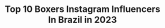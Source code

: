 ---
title: Top 10 Boxers Instagram Influencers In Brazil in 2023
description: >-
  Find top boxers Instagram influencers in Brazil in 2023. Most popular hashtags: #dog #boxerlove #boxerdog #clubinhodosboxers.
platform: Instagram
hits: 49
text_top: Identify the top-rated Instagram influencers on inBeat.
text_bottom: Our platform holds 49 Instagram influencers like this in Brazil for you to contact.
profiles:
  - username: "leandrotorneiro"
    fullname: >-
      Leandro Torneiro
    bio: >-
      919k no YouTube Patrocinadores:@lojadomecanico @boxersoldas @emasterelevadores Email Comercial: leandrotorneiro1@gmail.com
    location: "Brazil"
    followers: 76819
    engagement: 587
    commentsToLikes: 0.017899
    id: ck15rcxor7ayl0i19eo1g1jr4
    verified: false
    hashtags: ""
  - username: "boxerboris_"
    fullname: >-
      Boris 04/11/15⭐Shiro 07/01/18
    bio: >-
      Boris - Boxer, carinhoso e atrapalhado, embaixador @petmoove @labovetoficial @atelielacosdesol @dogtripbr Shiro - Akita, guloso e branquelo
    location: "Brazil"
    followers: 13856
    engagement: 768
    commentsToLikes: 0.174989
    id: ck9we27ufi9kq0j78sqkxef6j
    verified: false
    hashtags: "#akitaclub, #akitabranco, #atelielacosdesol, #boxerdog"
  - username: "peleantoniobb"
    fullname: >-
      ✨PELÉ ANTÔNIO ✨
    bio: >-
      •Boxer- adotado❤️ •Irmão da pretinha e tuca💜 •Porto Belo-SC📍 •Levando uma vida de cão🍃 •Paixão pelo mar⛵️ •Dieta biologicamente apropriada🥩 •Cupons⬇️📦
    location: "Brazil"
    followers: 7556
    engagement: 513
    commentsToLikes: 0.284633
    id: ck9hbmfkahhoq0j784clte7us
    verified: false
    hashtags: "#boxersmile, #engajaamipets, #mar, #boxersofinstagram"
  - username: "daniel_araujofg"
    fullname: >-
      DANIEL ARAÚJO 🇧🇷
    bio: >-
      "THE BRAZILIAN KING" 🇧🇷 Pro boxer: 3-0-0 (2 KO) 🏠 🇧🇷 BSB/MIAMI 🇺🇸
    location: "Brazil"
    followers: 2782
    engagement: 1498
    commentsToLikes: 0.128117
    id: ck5qac7cpfmxq0i11rftsgxbt
    verified: false
    hashtags: "#trabalho, #eua, #letsgo, #boxinglife"
  - username: "diariodeumtrio"
    fullname: >-
      Max,Sophie e Lucy 🐶
    bio: >-
      🧸 O mimado,a caçadora e a Godzilla 🐾 Somos 2 SRD e uma BOXER 👑 Emb.@madalojinhaoficial 🤝 Parc.@meuauau_oficial 🛍️ Cupons no link ↙️
    location: "Brazil"
    followers: 11066
    engagement: 732
    commentsToLikes: 0.091573
    id: ck8t9uv2ppfwi0j78my50kbdl
    verified: false
    hashtags: "#eusouapequenasophie, #photooftheday, #ilovemydog, #eusouaboxerlucy"
  - username: "josecarlosmalato"
    fullname: >-
      josecarlosmalato
    bio: >-
      TV Host. RTP My Speaker’s Corner Pai de 2 boxers🐾 Reservado o direito de expulsão 7/3/64🐠 🌈👨‍❤️‍👨
    location: "Brazil"
    followers: 49102
    engagement: 208
    commentsToLikes: 0.035835
    id: ck5zva5ql3uhg0i14b5fin58z
    verified: true
    hashtags: "#tiobabado, #josecarlosmalato, #paideboxers, #gemeos"
  - username: "bossmanvenom"
    fullname: >-
      Darren Venom Goodall
    bio: >-
      👊 Pro Boxer 5-0(4KO) 🐍 Owner Of @venomfitness_osprey 🐉 @dragonpharma_llc Bossman10 🥊 VIRTUAL PAD WEBSITE NOW LIVE!
    location: "Brazil"
    followers: 169448
    engagement: 98
    commentsToLikes: 0.029835
    id: ck5hj0hyefsh90i11hxmggeby
    verified: false
    hashtags: "#boxing, #boxingtraining, #boxingworkout, #tips"
  - username: "patrickteixeiraboxing"
    fullname: >-
      Patrick Teixeira
    bio: >-
      Campeão Mundial / World Champ (WBO) 🌍 Numero #1 do 🇧🇷 Pro Boxer 31 -1 (KO 22) Signed to Golden Boy Promotions/ IBG Sombrio, SC / Oxnard,CA 🇧🇷🇺🇸
    location: "Brazil"
    followers: 13277
    engagement: 540
    commentsToLikes: 0.044103
    id: ck5pxyahktg7i0i11kjgaj1vp
    verified: true
    hashtags: "#teamteixeira, #ibgboxing, #repost, #goldenboyboxing"
  - username: "proper_alpha_boxers"
    fullname: >-
      Proper Alpha Boxers
    bio: >-
      Boxer dogs breeding 🐶🇵🇹 Usa o link para teres 25% de desconto no teu plano @barkyn ⬇️⬇️⬇️
    location: "Brazil"
    followers: 54900
    engagement: 127
    commentsToLikes: 0.007880
    id: ck136r2p37ubj0i19n17d6913
    verified: false
    hashtags: "#boxerdog, #boxerlovers, #pet, #boxerdogfans"
  - username: "os.boxers"
    fullname: >-
      ➤ ♀️ ʙᴇʟʟᴀ, ʙᴏʙʏ ᴇ ᴅᴜᴋᴇ ♂️
    bio: >-
      DESATIVADOS!! 💜| ʙᴇʟʟᴀ 🐶| ʙᴏxᴇʀ c/ ᴘʀᴏɢɴᴀᴛɪꜱᴍᴏ ɪɴꜰᴇʀɪᴏʀ ♀️| ꜰêᴍᴇᴀ 🎂| 26/11/18 . 💙| ʙᴏʙʏ 🐶| ʙᴏxᴇʀ ♂️| ᴍᴀᴄʜᴏ 🎂| 18/10/14 . 🌎| ʀꜱ 📦| ᴘᴀʀᴄᴇʀɪᴀꜱ ᴅᴅ/ᴇᴍᴀɪʟ
    location: "Brazil"
    followers: 9937
    engagement: 1056
    commentsToLikes: 0.107601
    id: ckf5sgja3fgzy0j23jfxb8afm
    verified: false
    hashtags: "#divulgaengajapets, #clubinhodosboxers, #amigosdakim, #quart"
---